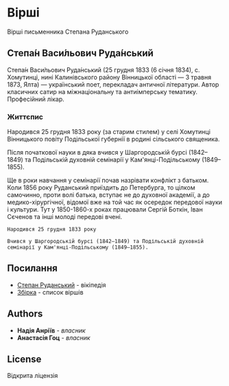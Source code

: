 # Вірші

Вірші письменника Степана Руданського

## Степа́н Васи́льович Руда́нський

Степа́н Васи́льович Руда́нський (25 грудня 1833 (6 січня 1834), с. Хомутинці, нині Калинівського району Вінницької області — 3 травня 1873, Ялта) — український поет, перекладач античної літератури. Автор класичних сатир на міжнаціональну та антиімперську тематику. Професійний лікар.

### Життєпис

Народився 25 грудня 1833 року (за старим стилем) у селі Хомутинці Вінницького повіту Подільської губернії в родині сільського священика.

Після початкової науки в дяка вчився у Шаргородській бурсі (1842–1849) та Подільській духовній семінарії у Кам'янці-Подільському (1849–1855).

Ще в роки навчання у семінарії почав назрівати конфлікт з батьком. Коли 1856 року Руданський приїздить до Петербурга, то цілком самочинно, проти волі батька, вступає не до духовної академії, а до медико-хірургічної, відомої вже на той час як осередок передової науки і культури. Тут у 1850-1860-х роках працювали Сергій Боткін, Іван Сєченов та інші молоді передові вчені.

```
Народився 25 грудня 1833 року
```

```
Вчився у Шаргородській бурсі (1842–1849) та Подільській духовній семінарії у Кам'янці-Подільському (1849–1855).
```

## Посилання

* [Степан Руданський](https://uk.wikipedia.org/wiki/%D0%A0%D1%83%D0%B4%D0%B0%D0%BD%D1%81%D1%8C%D0%BA%D0%B8%D0%B9_%D0%A1%D1%82%D0%B5%D0%BF%D0%B0%D0%BD_%D0%92%D0%B0%D1%81%D0%B8%D0%BB%D1%8C%D0%BE%D0%B2%D0%B8%D1%87) - вікіпедія
* [Збірка](https://onlyart.org.ua/ukrainian-poets/virshi-stepana-rudanskogo/) - список віршів


## Authors

* **Надія Анріїв** - *власник*
* **Анастасія Гоц** - *власник*

## License

Відкрита ліцензія
